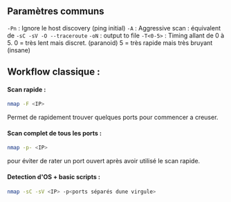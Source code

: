 
## Paramètres communs

`-Pn` : Ignore le host discovery (ping initial)
`-A` : Aggressive scan : équivalent de `-sC -sV -O --traceroute`
`-oN` : output to file
`-T<0-5>` : Timing allant de 0 à 5. 
	0 = très lent mais discret. (paranoid)
	5 = très rapide mais très bruyant (insane)

## Workflow classique :
#### Scan rapide :
```bash
nmap -F <IP>
```
Permet de rapidement trouver quelques ports pour commencer a creuser.
#### Scan complet de tous les ports :
```bash
nmap -p- <IP>
```
pour éviter de rater un port ouvert après avoir utilisé le scan rapide.

#### Detection d'OS + basic scripts :
```bash
nmap -sC -sV <IP> -p<ports séparés dune virgule>
```

